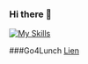 ### Hi there 👋

<!--
**valentinfamery/ValentinFamery** is a ✨ _special_ ✨ repository because its `README.md` (this file) appears on your GitHub profile.

Here are some ideas to get you started:

- 🔭 I’m currently working on ...
- 🌱 I’m currently learning ...
- 👯 I’m looking to collaborate on ...
- 🤔 I’m looking for help with ...
- 💬 Ask me about ...
- 📫 How to reach me: ...
- 😄 Pronouns: ...
- ⚡ Fun fact: ...
-->

[![My Skills](https://skillicons.dev/icons?i=androidstudio,arch,bash,dart,docker,firebase,flutter,gcp,git,github,gradle,java,kotlin,postman,vscode)](https://skillicons.dev)

###Go4Lunch
[Lien](https://github.com/valentinfamery/Go4Lunch)

